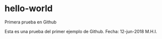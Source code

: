 # hello-world
Primera prueba en Github

Esta es una prueba del primer ejemplo de Github.
Fecha: 12-jun-2018
M.H.I.
